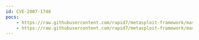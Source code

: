 ```yaml
---
id: CVE-2007-1748
pocs:
    - https://raw.githubusercontent.com/rapid7/metasploit-framework/master/modules/exploits/windows/dcerpc/ms07_029_msdns_zonename.rb
    - https://raw.githubusercontent.com/rapid7/metasploit-framework/master/modules/exploits/windows/smb/ms07_029_msdns_zonename.rb
---
```

